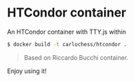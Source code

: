 # HTCondor container

An HTCondor container with TTY.js within

```bash
$ docker build -t carlochess/htcondor .
```

> Based on Riccardo Bucchi container. 

Enjoy using it!

